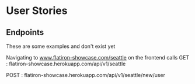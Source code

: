 # User Stories

## Endpoints

These are some examples and don't exist yet

Navigating to www.flatiron-showcase.com/seattle on the frontend calls GET : flatiron-showcase.herokuapp.com/api/v1/seattle

POST : flatiron-showcase.herokuapp.com/api/v1/seattle/new/user

